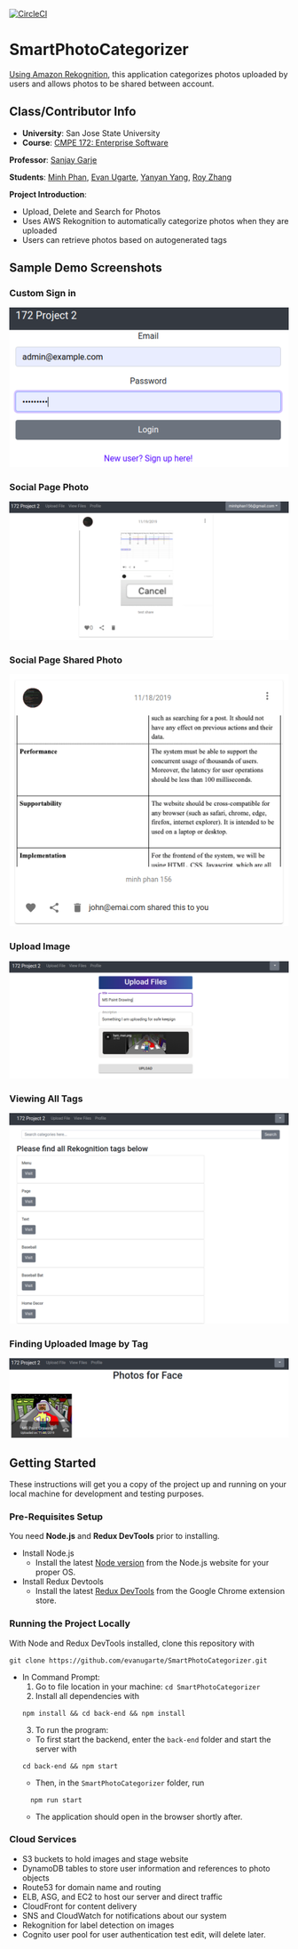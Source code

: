 [![CircleCI](https://circleci.com/gh/evanugarte/SmartPhotoCategorizer.svg?style=svg)](https://circleci.com/gh/evanugarte/SmartPhotoCategorizer)

# SmartPhotoCategorizer
[Using Amazon Rekognition](https://aws.amazon.com/rekognition/), this
application categorizes photos uploaded by users and allows photos to be
shared between account.

## Class/Contributor Info
- **University**: San Jose State University
- **Course**: [CMPE 172: Enterprise
Software](http://info.sjsu.edu/web-dbgen/catalog/courses/CMPE172.html)

**Professor**: [Sanjay Garje](https://www.linkedin.com/in/sanjaygarje/)

**Students**: [Minh Phan](https://github.com/minhphan156),
[Evan Ugarte](https://github.com/evanugarte),
[Yanyan Yang](https://github.com/goldfishyyy),
[Roy Zhang](https://github.com/Hanasou)

**Project Introduction**:
- Upload, Delete and Search for Photos
- Uses AWS Rekognition to automatically categorize photos when they are uploaded
- Users can retrieve photos based on autogenerated tags

## Sample Demo Screenshots
### Custom Sign in
![Custom Sign In](demo-photos/CustomSignIn.png)

### Social Page Photo
![Social Page](demo-photos/SocialPagePhoto.png)

### Social Page Shared Photo
![Social Page](demo-photos/SocialSharedPhoto.png)

### Upload Image
![Upload Page](demo-photos/UploadPage.png)

### Viewing All Tags
![All tags](demo-photos/CategoriesPage.png)

### Finding Uploaded Image by Tag
![Image by tag](demo-photos/UploadedImageFoundInSearch.png)

## Getting Started

These instructions will get you a copy of the project up and running on your local machine for development and testing purposes.

### Pre-Requisites Setup
You need **Node.js** and **Redux DevTools** prior to installing.
* Install Node.js
    * Install the latest [Node version](https://nodejs.org/en/download/) from
    the Node.js website for your proper OS.
* Install Redux Devtools
    * Install the latest [Redux DevTools](https://chrome.google.com/webstore/detail/redux-devtools/lmhkpmbekcpmknklioeibfkpmmfibljd?hl=en) from the Google Chrome extension store.

### Running the Project Locally
With Node and Redux DevTools installed, clone this repository with
```
git clone https://github.com/evanugarte/SmartPhotoCategorizer.git
```

* In Command Prompt:
    1. Go to file location in your machine: `cd SmartPhotoCategorizer`
    2. Install all dependencies with 
    ```
    npm install && cd back-end && npm install
    ```
    3. To run the program:
    * To first start the backend, enter the `back-end` folder and start the
    server with
    ```
    cd back-end && npm start
    ```
    * Then, in the `SmartPhotoCategorizer` folder, run
    ```
      npm run start
    ```
    * The application should open in the browser shortly after.

### Cloud Services
- S3 buckets to hold images and stage website
- DynamoDB tables to store user information and references to photo objects
- Route53 for domain name and routing
- ELB, ASG, and EC2 to host our server and direct traffic
- CloudFront for content delivery
- SNS and CloudWatch for notifications about our system
- Rekognition for label detection on images
- Cognito user pool for user authentication
test edit, will delete later.
